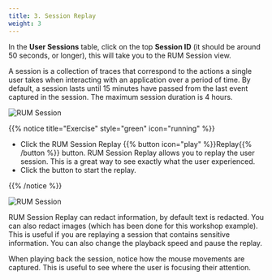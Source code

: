 ```yaml
---
title: 3. Session Replay
weight: 3
---
```


In the **User Sessions** table, click on the top **Session ID** (it should be around 50 seconds, or longer), this will take you to the RUM Session view.

A session is a collection of traces that correspond to the actions a single user takes when interacting with an application over a period of time. By default, a session lasts until 15 minutes have passed from the last event captured in the session. The maximum session duration is 4 hours.

![RUM Session](../images/rum-session.png)

{{% notice title="Exercise" style="green" icon="running" %}}

* Click the RUM Session Replay {{% button icon="play" %}}Replay{{% /button %}} button. RUM Session Replay allows you to replay the user session. This is a great way to see exactly what the user experienced.
* Click the button to start the replay.

{{% /notice %}}

![RUM Session](../images/rum-session-replay.png)

RUM Session Replay can redact information, by default text is redacted. You can also redact images (which has been done for this workshop example). This is useful if you are replaying a session that contains sensitive information. You can also change the playback speed and pause the replay.

When playing back the session, notice how the mouse movements are captured. This is useful to see where the user is focusing their attention.

